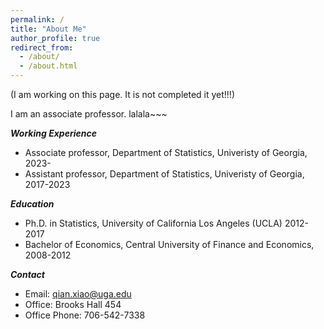 ```yaml
---
permalink: /
title: "About Me"
author_profile: true
redirect_from: 
  - /about/
  - /about.html
---
```

(I am working on this page. It is not completed it yet!!!)

I am an associate professor. lalala~~~

***Working Experience***

* Associate professor, Department of Statistics, Univeristy of Georgia, 2023-
* Assistant professor, Department of Statistics, Univeristy of Georgia, 2017-2023

***Education***

* Ph.D. in Statistics, University of California Los Angeles (UCLA) 2012-2017
* Bachelor of Economics, Central University of Finance and Economics, 2008-2012

***Contact***

* Email: qian.xiao@uga.edu
* Office: Brooks Hall 454
* Office Phone: 706-542-7338


